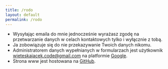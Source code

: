 ```yaml
---
title: /rodo
layout: default
permalink: /rodo
---
```



* Wysyłając emaila do mnie jednocześnie wyrażasz zgodę na przetwarzanie danych w celach kontaktowych tylko i wyłącznie z tobą.
* Ja zobowiązuje się do nie przekazywanie Twoich danych nikomu.
* Administratorem danych wypełnianych w formularzach jest użytkownik wieteskajacek.code@gmail.com na platformie [Google](https://policies.google.com/privacy).
* Strona www jest hostowana na [GitHub](https://github.com/).

